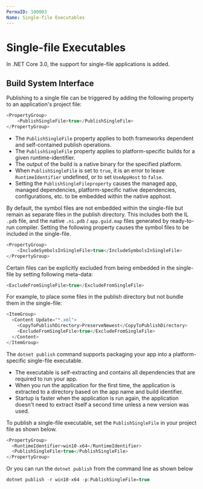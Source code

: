 ```yaml
---
PermaID: 100003
Name: Single-file Executables
---
```


# Single-file Executables

In .NET Core 3.0, the support for single-file applications is added.

## Build System Interface

Publishing to a single file can be triggered by adding the following property to an application's project file:

```csharp
<PropertyGroup>
    <PublishSingleFile>true</PublishSingleFile>
</PropertyGroup>    
```

 - The `PublishSingleFile` property applies to both frameworks dependent and self-contained publish operations.
 - The `PublishSingleFile` property applies to platform-specific builds for a given runtime-identifier. 
 - The output of the build is a native binary for the specified platform. 
 - When `PublishSingleFile` is set to `true`, it is an error to leave `RuntimeIdentifier` undefined, or to set `UseAppHost` to `false`.
 - Setting the `PublishSingleFileproperty` causes the managed app, managed dependencies, platform-specific native dependencies, configurations, etc. to be embedded within the native apphost.

By default, the symbol files are not embedded within the single-file but remain as separate files in the publish directory. This includes both the IL `.pdb` file, and the native `.ni.pdb` / `app.guid.map` files generated by ready-to-run compiler. Setting the following property causes the symbol files to be included in the single-file.

```csharp
<PropertyGroup>
    <IncludeSymbolsInSingleFile>true</IncludeSymbolsInSingleFile>
</PropertyGroup>
```

Certain files can be explicitly excluded from being embedded in the single-file by setting following meta-data:

```csharp
<ExcludeFromSingleFile>true</ExcludeFromSingleFile>
```

For example, to place some files in the publish directory but not bundle them in the single-file:

```csharp
<ItemGroup>
  <Content Update="*.xml">
    <CopyToPublishDirectory>PreserveNewest</CopyToPublishDirectory>
    <ExcludeFromSingleFile>true</ExcludeFromSingleFile>
  </Content>
</ItemGroup>
```

The `dotnet publish` command supports packaging your app into a platform-specific single-file executable. 

 - The executable is self-extracting and contains all dependencies that are required to run your app. 
 - When you run the application for the first time, the application is extracted to a directory based on the app name and build identifier. 
 - Startup is faster when the application is run again, the application doesn't need to extract itself a second time unless a new version was used.

To publish a single-file executable, set the `PublishSingleFile` in your project file as shown below.

```csharp
<PropertyGroup>
  <RuntimeIdentifier>win10-x64</RuntimeIdentifier>
  <PublishSingleFile>true</PublishSingleFile>
</PropertyGroup>
```

Or you can run the `dotnet publish` from the command line as shown below

```csharp
dotnet publish -r win10-x64 -p:PublishSingleFile=true
```